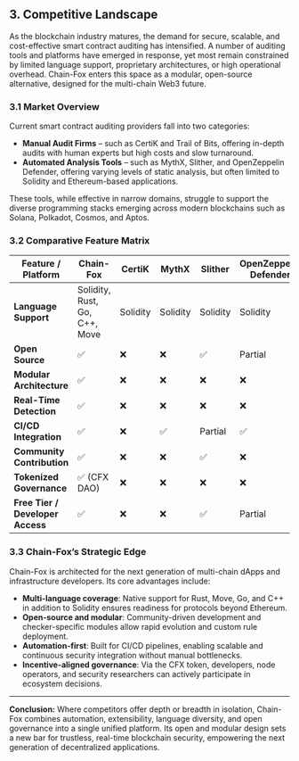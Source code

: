## **3. Competitive Landscape**

As the blockchain industry matures, the demand for secure, scalable, and cost-effective smart contract auditing has intensified. A number of auditing tools and platforms have emerged in response, yet most remain constrained by limited language support, proprietary architectures, or high operational overhead. Chain-Fox enters this space as a modular, open-source alternative, designed for the multi-chain Web3 future.

### **3.1 Market Overview**

Current smart contract auditing providers fall into two categories:

* **Manual Audit Firms** – such as CertiK and Trail of Bits, offering in-depth audits with human experts but high costs and slow turnaround.
* **Automated Analysis Tools** – such as MythX, Slither, and OpenZeppelin Defender, offering varying levels of static analysis, but often limited to Solidity and Ethereum-based applications.

These tools, while effective in narrow domains, struggle to support the diverse programming stacks emerging across modern blockchains such as Solana, Polkadot, Cosmos, and Aptos.

### **3.2 Comparative Feature Matrix**

| Feature / Platform               | **Chain-Fox**                 | CertiK   | MythX    | Slither  | OpenZeppelin Defender |
| -------------------------------- | ----------------------------- | -------- | -------- | -------- | --------------------- |
| **Language Support**             | Solidity, Rust, Go, C++, Move | Solidity | Solidity | Solidity | Solidity              |
| **Open Source**                  | ✅                             | ❌        | ❌        | ✅        | Partial               |
| **Modular Architecture**         | ✅                             | ❌        | ❌        | ❌        | ❌                     |
| **Real-Time Detection**          | ✅                             | ❌        | ❌        | ❌        | ❌                     |
| **CI/CD Integration**            | ✅                             | ❌        | ✅        | Partial  | ✅                     |
| **Community Contribution**       | ✅                             | ❌        | ❌        | ✅        | ❌                     |
| **Tokenized Governance**         | ✅ (CFX DAO)                   | ❌        | ❌        | ❌        | ❌                     |
| **Free Tier / Developer Access** | ✅                             | ❌        | ❌        | ✅        | Partial               |

### **3.3 Chain-Fox’s Strategic Edge**

Chain-Fox is architected for the next generation of multi-chain dApps and infrastructure developers. Its core advantages include:

* **Multi-language coverage**: Native support for Rust, Move, Go, and C++ in addition to Solidity ensures readiness for protocols beyond Ethereum.
* **Open-source and modular**: Community-driven development and checker-specific modules allow rapid evolution and custom rule deployment.
* **Automation-first**: Built for CI/CD pipelines, enabling scalable and continuous security integration without manual bottlenecks.
* **Incentive-aligned governance**: Via the CFX token, developers, node operators, and security researchers can actively participate in ecosystem decisions.

---

**Conclusion:**
Where competitors offer depth or breadth in isolation, Chain-Fox combines automation, extensibility, language diversity, and open governance into a single unified platform. Its open and modular design sets a new bar for trustless, real-time blockchain security, empowering the next generation of decentralized applications.
